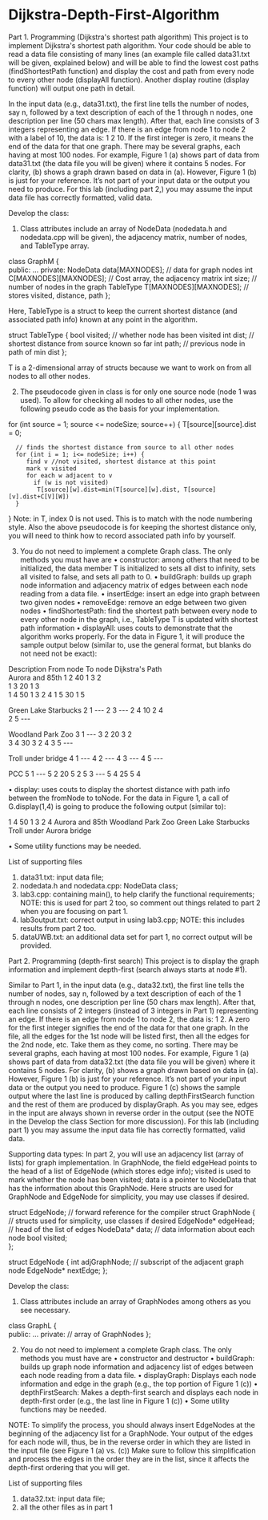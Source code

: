 # Dijkstra-Depth-First-Algorithm

Part 1. Programming (Dijkstra's shortest path algorithm)
This project is to implement Dijkstra's shortest path algorithm. Your code should be able to read a data file consisting of many lines (an example file called data31.txt will be given, explained below) and will be able to find the lowest cost paths (findShortestPath function) and display the cost and path from every node to every other node (displayAll function).  Another display routine (display function) will output one path in detail. 

In the input data (e.g., data31.txt), the first line tells the number of nodes, say n, followed by a text description of each of the 1 through n nodes, one description per line (50 chars max length).  After that, each line consists of 3 integers representing an edge. If there is an edge from node 1 to node 2 with a label of 10, the data is: 1 2 10.  If the first integer is zero, it means the end of the data for that one graph.  There may be several graphs, each having at most 100 nodes.  For example, Figure 1 (a) shows part of data from data31.txt (the data file you will be given) where it contains 5 nodes. For clarity, (b) shows a graph drawn based on data in (a). However, Figure 1 (b) is just for your reference. It’s not part of your input data or the output you need to produce. For this lab (including part 2,) you may assume the input data file has correctly formatted, valid data.

Develop the class:
1. Class attributes include an array of NodeData (nodedata.h and nodedata.cpp will be given), the adjacency matrix, number of nodes, and TableType array.  

class GraphM {                            
   public:
      ...
   private:
      NodeData data[MAXNODES];              // data for graph nodes 
      int C[MAXNODES][MAXNODES];            // Cost array, the adjacency matrix
      int size;                             // number of nodes in the graph
      TableType T[MAXNODES][MAXNODES];      // stores visited, distance, path
   };

Here, TableType is a struct to keep the current shortest distance (and associated path info) known at any point in the algorithm.

  struct TableType {
         bool visited;          // whether node has been visited
         int dist;              // shortest distance from source known so far
         int path;              // previous node in path of min dist
      };

T is a 2-dimensional array of structs because we want to work on from all nodes to all other nodes. 

2. The pseudocode given in class is for only one source node (node 1 was used).  To allow for checking all nodes to all other nodes, use the following pseudo code as the basis for your implementation. 

for (int source = 1; source <= nodeSize; source++) {
      T[source][source].dist = 0;

      // finds the shortest distance from source to all other nodes
      for (int i = 1; i<= nodeSize; i++) {
         find v //not visited, shortest distance at this point
         mark v visited  
         for each w adjacent to v
           if (w is not visited)
            T[source][w].dist=min(T[source][w].dist, T[source][v].dist+C[V][W]) 
      }
   }
Note: in T, index 0 is not used. This is to match with the node numbering style. Also the above pseudocode is for keeping the shortest distance only, you will need to think how to record associated path info by yourself.

3. You do not need to implement a complete Graph class. The only methods you must have are
•	constructor: among others that need to be initialized, the data member T is initialized to sets all dist to infinity, sets all visited to false, and sets all path to 0.
•	buildGraph: builds up graph node information and adjacency matrix of edges between each node reading from a data file.
•	insertEdge: insert an edge into graph between two given nodes
•	removeEdge: remove an edge between two given nodes
•	findShortestPath: find the shortest path between every node to every other node in the graph, i.e., TableType T is updated with shortest path information
•	displayAll: uses couts to demonstrate that the algorithm works properly. For the data in Figure 1, it will produce the sample output below (similar to, use the general format, but blanks do not need not be exact):

Description               From node  To node  Dijkstra's  Path    
Aurora and 85th
                               1       2      40          1 3 2  
                               1       3      20          1 3     
                               1       4      50          1 3 2 4
                               1       5      30          1 5 

Green Lake Starbucks
                               2       1      --- 
                               2       3      --- 
                               2       4      10          2 4  
                               2       5      ---

Woodland Park Zoo
                               3       1      --- 
                               3       2      20          3 2    
                               3       4      30          3 2 4 
                               3       5      --- 

Troll under bridge
                               4       1      --- 
                               4       2      ---
                               4       3      --- 
                               4       5      --- 

PCC
                               5       1      --- 
                               5       2      20          5 2
                               5       3      --- 
                               5       4      25          5 4
 
•	display: uses couts to display the shortest distance with path info between the fromNode to toNode.  For the data in Figure 1, a call of G.display(1,4) is going to produce the following output (similar to): 

   1       4      50          1 3 2 4
Aurora and 85th
Woodland Park Zoo
Green Lake Starbucks
Troll under Aurora bridge

•	Some utility functions may be needed.

List of supporting files 
1.	data31.txt: input data file;
2.	nodedata.h and nodedata.cpp: NodeData class;
3.	lab3.cpp: containing main(), to help clarify the functional requirements; NOTE: this is used for part 2 too, so comment out things related to part 2 when you are focusing on part 1.
4.	lab3output.txt: correct output in using lab3.cpp; NOTE: this includes results from part 2 too.
5.	dataUWB.txt: an additional data set for part 1, no correct output will be provided. 



Part 2. Programming (depth-first search)
This project is to display the graph information and implement depth-first (search always starts at node #1). 

Similar to Part 1, in the input data (e.g., data32.txt), the first line tells the number of nodes, say n, followed by a text description of each of the 1 through n nodes, one description per line (50 chars max length).  After that, each line consists of 2 integers (instead of 3 integers in Part 1) representing an edge. If there is an edge from node 1 to node 2, the data is: 1 2.  A zero for the first integer signifies the end of the data for that one graph.  In the file, all the edges for the 1st node will be listed first, then all the edges for the 2nd node, etc. Take them as they come, no sorting. There may be several graphs, each having at most 100 nodes.  For example, Figure 1 (a) shows part of data from data32.txt (the data file you will be given) where it contains 5 nodes. For clarity, (b) shows a graph drawn based on data in (a). However, Figure 1 (b) is just for your reference. It’s not part of your input data or the output you need to produce. Figure 1 (c) shows the sample output where the last line is produced by calling depthFirstSearch function and the rest of them are produced by displayGraph. As you may see, edges in the input are always shown in reverse order in the output (see the NOTE in the Develop the class Section for more discussion). For this lab (including part 1) you may assume the input data file has correctly formatted, valid data.

Supporting data types:
In part 2, you will use an adjacency list (array of lists) for graph implementation. In GraphNode, the field edgeHead points to the head of a list of EdgeNode (which stores edge info); visited is used to mark whether the node has been visited; data is a pointer to NodeData that has the information about this GraphNode. Here structs are used for GraphNode and EdgeNode for simplicity, you may use classes if desired. 

   struct EdgeNode;      // forward reference for the compiler
   struct GraphNode {    // structs used for simplicity, use classes if desired
      EdgeNode* edgeHead; // head of the list of edges
      NodeData* data;     // data information about each node
      bool visited;                
   };

   struct EdgeNode {
      int adjGraphNode;  // subscript of the adjacent graph node
      EdgeNode* nextEdge;
   };

Develop the class:
1. Class attributes include an array of GraphNodes among others as you see necessary. 

class GraphL {                            
   public:
      ...
   private:
      // array of GraphNodes
   };

2. You do not need to implement a complete Graph class. The only methods you must have are
•	constructor and destructor
•	buildGraph: builds up graph node information and adjacency list of edges between each node reading from a data file. 
•	displayGraph: Displays each node information and edge in the graph (e.g., the top portion of Figure 1 (c))
•	depthFirstSearch: Makes a depth-first search and displays each node in depth-first order (e.g., the last line in Figure 1 (c))
•	Some utility functions may be needed.

NOTE: To simplify the process, you should always insert EdgeNodes at the beginning of the adjacency list for a GraphNode.  Your output of the edges for each node will, thus, be in the reverse order in which they are listed in the input file (see Figure 1 (a) vs. (c))  Make sure to follow this simplification and process the edges in the order they are in the list, since it affects the depth-first ordering that you will get.

List of supporting files 
1.	data32.txt: input data file;
2.	all the other files as in part 1

